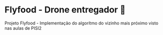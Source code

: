 # Flyfood - Drone entregador 🛫
Projeto Flyfood - Implementação do algorítmo do vizinho mais próximo visto nas aulas de PISI2
